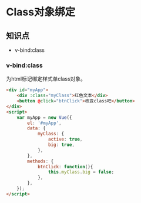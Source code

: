 Class对象绑定
=============

## 知识点

* v-bind:class

### v-bind:class

为html标记绑定样式单class对象。

~~~html
<div id="myApp">
    <div :class="myClass">红色文本</div>
    <button @click="btnClick">改变class吧</button>
</div>
<script>
    var myApp = new Vue({
        el: '#myApp',
        data: {
            myClass: {
                active: true,
                big: true,
            },
        },
        methods: {
            btnClick: function(){
                this.myClass.big = false;
            },
        },
    });
</script>


~~~